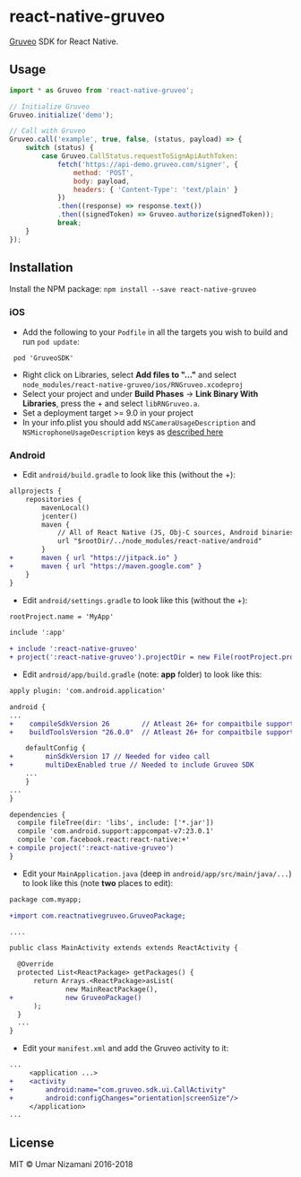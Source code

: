# react-native-gruveo

[Gruveo](https://www.gruveo.com/) SDK for React Native. 

## Usage

```js
import * as Gruveo from 'react-native-gruveo';

// Initialize Gruveo
Gruveo.initialize('demo');

// Call with Gruveo
Gruveo.call('example', true, false, (status, payload) => {
    switch (status) {
        case Gruveo.CallStatus.requestToSignApiAuthToken:
            fetch('https://api-demo.gruveo.com/signer', {
                method: 'POST',
                body: payload,
                headers: { 'Content-Type': 'text/plain' }
            })
            .then((response) => response.text())
            .then((signedToken) => Gruveo.authorize(signedToken));
            break;
    }
});
```

## Installation

Install the NPM package: `npm install --save react-native-gruveo`

### iOS

* Add the following to your `Podfile` in all the targets you wish to build and run `pod update`:
```
 pod 'GruveoSDK' 
```
* Right click on Libraries, select **Add files to "…"** and select `node_modules/react-native-gruveo/ios/RNGruveo.xcodeproj`
* Select your project and under **Build Phases** -> **Link Binary With Libraries**, press the + and select `libRNGruveo.a`.
* Set a deployment target >= 9.0 in your project
* In your info.plist you should add `NSCameraUsageDescription` and `NSMicrophoneUsageDescription` keys as [described here](https://about.gruveo.com/developers/ios-sdk/setup-usage/)

### Android

* Edit `android/build.gradle` to look like this (without the +):

```diff
allprojects {
    repositories {
        mavenLocal()
        jcenter()
        maven {
            // All of React Native (JS, Obj-C sources, Android binaries) is installed from npm
            url "$rootDir/../node_modules/react-native/android"
        }
+       maven { url "https://jitpack.io" }
+       maven { url "https://maven.google.com" }
    }
}
```

* Edit `android/settings.gradle` to look like this (without the +):

```diff
rootProject.name = 'MyApp'

include ':app'

+ include ':react-native-gruveo'
+ project(':react-native-gruveo').projectDir = new File(rootProject.projectDir, '../node_modules/react-native-gruveo/android')
```

* Edit `android/app/build.gradle` (note: **app** folder) to look like this: 

```diff
apply plugin: 'com.android.application'

android {
...
+    compileSdkVersion 26        // Atleast 26+ for compaitbile support compat library
+    buildToolsVersion "26.0.0"  // Atleast 26+ for compaitbile support compat library

    defaultConfig {
+        minSdkVersion 17 // Needed for video call
+        multiDexEnabled true // Needed to include Gruveo SDK
    ...
    }
...
}

dependencies {
  compile fileTree(dir: 'libs', include: ['*.jar'])
  compile 'com.android.support:appcompat-v7:23.0.1'
  compile 'com.facebook.react:react-native:+'
+ compile project(':react-native-gruveo')
}
```

* Edit your `MainApplication.java` (deep in `android/app/src/main/java/...`) to look like this (note **two** places to edit):

```diff
package com.myapp;

+import com.reactnativegruveo.GruveoPackage;

....

public class MainActivity extends extends ReactActivity {

  @Override
  protected List<ReactPackage> getPackages() {
      return Arrays.<ReactPackage>asList(
              new MainReactPackage(),
+             new GruveoPackage()
      );
  }
  ...
}
```

- Edit your `manifest.xml` and add the Gruveo activity to it:

```diff
...
     <application ...>
+    <activity
+        android:name="com.gruveo.sdk.ui.CallActivity"
+        android:configChanges="orientation|screenSize"/>
     </application>
...
```

## License

MIT © Umar Nizamani 2016-2018
